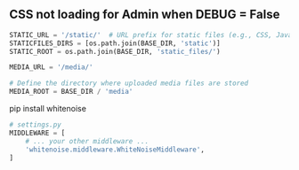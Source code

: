 ## CSS not loading for Admin when DEBUG = False

```Python
STATIC_URL = '/static/'  # URL prefix for static files (e.g., CSS, JavaScript, images)
STATICFILES_DIRS = [os.path.join(BASE_DIR, 'static')]
STATIC_ROOT = os.path.join(BASE_DIR, 'static_files/')

MEDIA_URL = '/media/'

# Define the directory where uploaded media files are stored
MEDIA_ROOT = BASE_DIR / 'media'

```

pip install whitenoise

```Python
# settings.py
MIDDLEWARE = [
    # ... your other middleware ...
    'whitenoise.middleware.WhiteNoiseMiddleware',
]


```